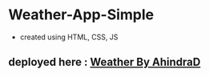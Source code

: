 # Weather-App-Simple
- created using HTML, CSS, JS

## deployed here : [Weather By AhindraD](https://ahindra-develops.pages.dev/)
